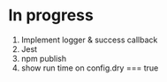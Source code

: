 # In progress

1. Implement logger & success callback
2. Jest
3. npm publish
4. show run time on config.dry === true
